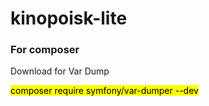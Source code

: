 # kinopoisk-lite


<h3>For composer</h3>
<p>Download for Var Dump</p>
<mark>composer require symfony/var-dumper --dev </mark>

<style>
  
function test() {
  console.log("This code will have a copy button to the right of it");
}

</style>
  
